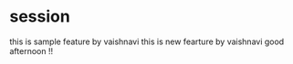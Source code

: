 # session
this is sample feature by vaishnavi
this is new fearture  by vaishnavi 
good afternoon !!
